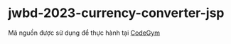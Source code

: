 # jwbd-2023-currency-converter-jsp
Mã nguồn được sử dụng để thực hành tại [CodeGym](https://codegym.vn)
